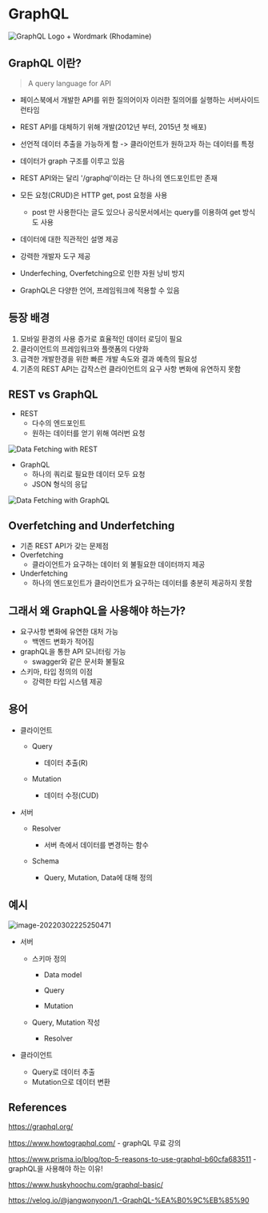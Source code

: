 # GraphQL

![GraphQL Logo + Wordmark (Rhodamine)](GraphQL.assets/GraphQL_Logo.png)

## GraphQL 이란?

> A query language for API

- 페이스북에서 개발한 API를 위한 질의어이자 이러한 질의어를 실행하는 서버사이드 런타임
- REST API를 대체하기 위해 개발(2012년 부터, 2015년 첫 배포)
- 선언적 데이터 추출을 가능하게 함 -> 클라이언트가 원하고자 하는 데이터를 특정
- 데이터가 graph 구조를 이루고 있음
- REST API와는 달리 '/graphql'이라는 단 하나의 엔드포인트만 존재
- 모든 요청(CRUD)은 HTTP get, post 요청을 사용

  - post 만 사용한다는 글도 있으나 공식문서에서는 query를 이용하여 get 방식도 사용

- 데이터에 대한 직관적인 설명 제공
- 강력한 개발자 도구 제공
- Underfeching, Overfetching으로 인한 자원 낭비 방지
- GraphQL은 다양한 언어, 프레임워크에 적용할 수 있음

## 등장 배경

1. 모바일 환경의 사용 증가로 효율적인 데이터 로딩이 필요
2. 클라이언트의 프레임워크와 플랫폼의 다양화
3. 급격한 개발한경을 위한 빠른 개발 속도와 결과 예측의 필요성
4. 기존의 REST API는 갑작스런 클라이언트의 요구 사항 변화에 유연하지 못함

## REST vs GraphQL

- REST
  - 다수의 엔드포인트
  - 원하는 데이터를 얻기 위해 여러번 요청

![Data Fetching with REST](https://imgur.com/VRyV7Jh.png)

- GraphQL
  - 하나의 쿼리로 필요한 데이터 모두 요청
  - JSON 형식의 응답

![Data Fetching with GraphQL](https://imgur.com/z9VKnHs.png)

## Overfetching and Underfetching

- 기존 REST API가 갖는 문제점
- Overfetching
  - 클라이언트가 요구하는 데이터 외 불필요한 데이터까지 제공
- Underfetching
  - 하나의 엔드포인트가 클라이언트가 요구하는 데이터를 충분히 제공하지 못함

## 그래서 왜 GraphQL을 사용해야 하는가?

- 요구사항 변화에 유연한 대처 가능
  - 백엔드 변화가 적어짐
- graphQL을 통한 API 모니터링 가능
  - swagger와 같은 문서화 불필요
- 스키마, 타입 정의의 이점
  - 강력한 타입 시스템 제공

## 용어

- 클라이언트

  - Query

    - 데이터 추출(R)

  - Mutation
    - 데이터 수정(CUD)

- 서버

  - Resolver

    - 서버 측에서 데이터를 변경하는 함수

  - Schema
    - Query, Mutation, Data에 대해 정의

## 예시

![image-20220302225250471](GraphQL.assets/image-20220302225250471.png)

- 서버

  - 스키마 정의

    - Data model

    - Query

    - Mutation

  - Query, Mutation 작성
    - Resolver

- 클라이언트

  - Query로 데이터 추출
  - Mutation으로 데이터 변환

## References

https://graphql.org/

https://www.howtographql.com/ - graphQL 무료 강의

https://www.prisma.io/blog/top-5-reasons-to-use-graphql-b60cfa683511 - graphQL을 사용해야 하는 이유!

https://www.huskyhoochu.com/graphql-basic/

https://velog.io/@jangwonyoon/1.-GraphQL-%EA%B0%9C%EB%85%90
